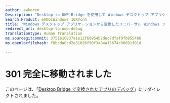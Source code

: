 ```yaml
---
author: awkoren
Description: "Desktop to UWP Bridge を使用して Windows デスクトップ アプリケーション (Win32、WPF、および Windows フォーム) から変換したユニバーサル Windows プラットフォーム (UWP) アプリを展開してデバッグします。"
Search.Product: eADQiWindows 10XVcnh
title: "Windows デスクトップ アプリケーションから変換したユニバーサル Windows プラットフォーム (UWP) アプリを展開してデバッグする"
redirect_url: desktop-to-uwp-debug
translationtype: Human Translation
ms.sourcegitcommit: 3751b16837a1e12f68954b2dec7dfaf0fb8554b6
ms.openlocfilehash: f8bcda0cd2e31026f90f3a84a15674c00691f01d

---
```


# 301 完全に移動されました

このページは、「[Desktop Bridge で変換されたアプリのデバッグ](desktop-to-uwp-debug.md)」にリダイレクトされました。 


<!--HONumber=Nov16_HO1-->


